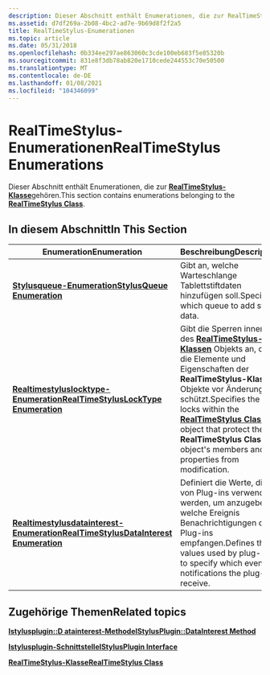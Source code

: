 ```yaml
---
description: Dieser Abschnitt enthält Enumerationen, die zur RealTimeStylus-Klasse gehören.
ms.assetid: d7df269a-2b08-4bc2-ad7e-9b69d8f2f2a5
title: RealTimeStylus-Enumerationen
ms.topic: article
ms.date: 05/31/2018
ms.openlocfilehash: 0b334ee297ae863060c3cde100eb683f5e85320b
ms.sourcegitcommit: 831e8f3db78ab820e1710cede244553c70e50500
ms.translationtype: MT
ms.contentlocale: de-DE
ms.lasthandoff: 01/08/2021
ms.locfileid: "104346099"
---
```

# <a name="realtimestylus-enumerations"></a><span data-ttu-id="cf23f-103">RealTimeStylus-Enumerationen</span><span class="sxs-lookup"><span data-stu-id="cf23f-103">RealTimeStylus Enumerations</span></span>

<span data-ttu-id="cf23f-104">Dieser Abschnitt enthält Enumerationen, die zur [**RealTimeStylus-Klasse**](realtimestylus-class.md)gehören.</span><span class="sxs-lookup"><span data-stu-id="cf23f-104">This section contains enumerations belonging to the [**RealTimeStylus Class**](realtimestylus-class.md).</span></span>

## <a name="in-this-section"></a><span data-ttu-id="cf23f-105">In diesem Abschnitt</span><span class="sxs-lookup"><span data-stu-id="cf23f-105">In This Section</span></span>



| <span data-ttu-id="cf23f-106">Enumeration</span><span class="sxs-lookup"><span data-stu-id="cf23f-106">Enumeration</span></span>                                                                  | <span data-ttu-id="cf23f-107">Beschreibung</span><span class="sxs-lookup"><span data-stu-id="cf23f-107">Description</span></span>                                                                                                                                                                                        |
|------------------------------------------------------------------------------|----------------------------------------------------------------------------------------------------------------------------------------------------------------------------------------------------|
| [<span data-ttu-id="cf23f-108">**Stylusqueue-Enumeration**</span><span class="sxs-lookup"><span data-stu-id="cf23f-108">**StylusQueue Enumeration**</span></span>](/windows/desktop/api/RTSCom/ne-rtscom-stylusqueue)                               | <span data-ttu-id="cf23f-109">Gibt an, welche Warteschlange Tablettstiftdaten hinzufügen soll.</span><span class="sxs-lookup"><span data-stu-id="cf23f-109">Specifies which queue to add stylus data.</span></span><br/>                                                                                                                                               |
| [<span data-ttu-id="cf23f-110">**Realtimestyluslocktype-Enumeration**</span><span class="sxs-lookup"><span data-stu-id="cf23f-110">**RealTimeStylusLockType Enumeration**</span></span>](/windows/desktop/api/RTSCom/ne-rtscom-realtimestyluslocktype)         | <span data-ttu-id="cf23f-111">Gibt die Sperren innerhalb des [**RealTimeStylus-Klassen**](realtimestylus-class.md) Objekts an, das die Elemente und Eigenschaften der **RealTimeStylus-Klassen** Objekte vor Änderungen schützt.</span><span class="sxs-lookup"><span data-stu-id="cf23f-111">Specifies the locks within the [**RealTimeStylus Class**](realtimestylus-class.md) object that protect the **RealTimeStylus Class** object's members and properties from modification.</span></span><br/> |
| [<span data-ttu-id="cf23f-112">**Realtimestylusdatainterest-Enumeration**</span><span class="sxs-lookup"><span data-stu-id="cf23f-112">**RealTimeStylusDataInterest Enumeration**</span></span>](/windows/desktop/api/RTSCom/ne-rtscom-realtimestylusdatainterest) | <span data-ttu-id="cf23f-113">Definiert die Werte, die von Plug-ins verwendet werden, um anzugeben, welche Ereignis Benachrichtigungen die Plug-ins empfangen.</span><span class="sxs-lookup"><span data-stu-id="cf23f-113">Defines the values used by plug-ins to specify which event notifications the plug-ins receive.</span></span><br/>                                                                                          |



 

## <a name="related-topics"></a><span data-ttu-id="cf23f-114">Zugehörige Themen</span><span class="sxs-lookup"><span data-stu-id="cf23f-114">Related topics</span></span>

<dl> <dt>

[<span data-ttu-id="cf23f-115">**Istylusplugin::D atainterest-Methode**</span><span class="sxs-lookup"><span data-stu-id="cf23f-115">**IStylusPlugin::DataInterest Method**</span></span>](/windows/desktop/api/RTSCom/nf-rtscom-istylusplugin-datainterest)
</dt> <dt>

[<span data-ttu-id="cf23f-116">**Istylusplugin-Schnittstelle**</span><span class="sxs-lookup"><span data-stu-id="cf23f-116">**IStylusPlugin Interface**</span></span>](/windows/desktop/api/RTSCom/nn-rtscom-istylusplugin)
</dt> <dt>

[<span data-ttu-id="cf23f-117">**RealTimeStylus-Klasse**</span><span class="sxs-lookup"><span data-stu-id="cf23f-117">**RealTimeStylus Class**</span></span>](realtimestylus-class.md)
</dt> </dl>

 

 




